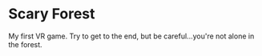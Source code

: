 # Scary Forest
My first VR game.
Try to get to the end, but be careful...you're not alone in the forest.
